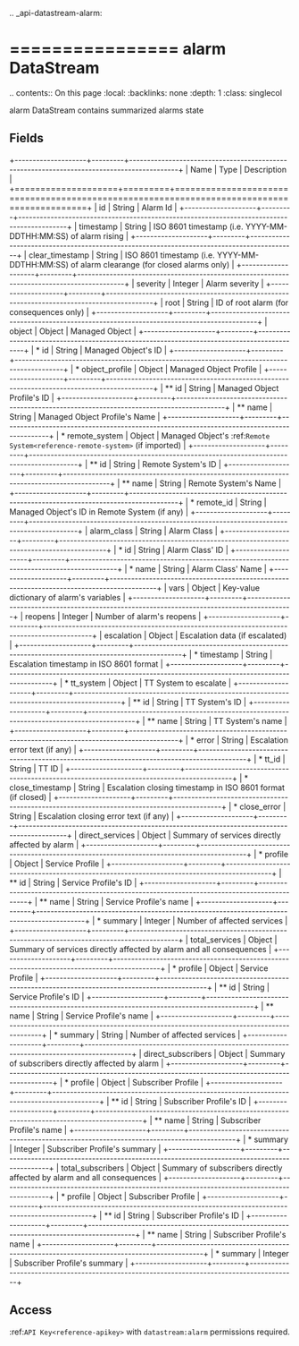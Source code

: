 .. _api-datastream-alarm:

================
alarm DataStream
================

.. contents:: On this page
    :local:
    :backlinks: none
    :depth: 1
    :class: singlecol

alarm DataStream contains summarized alarms state

Fields
------

+--------------------+---------+-------------------------------------------------------------------------------------------+
| Name               | Type    | Description                                                                               |
+====================+=========+===========================================================================================+
| id                 | String  | Alarm Id                                                                                  |
+--------------------+---------+-------------------------------------------------------------------------------------------+
| timestamp          | String  | ISO 8601 timestamp (i.e. YYYY-MM-DDTHH:MM:SS) of alarm rising                             |
+--------------------+---------+-------------------------------------------------------------------------------------------+
| clear_timestamp    | String  | ISO 8601 timestamp (i.e. YYYY-MM-DDTHH:MM:SS) of alarm clearange (for closed alarms only) |
+--------------------+---------+-------------------------------------------------------------------------------------------+
| severity           | Integer | Alarm severity                                                                            |
+--------------------+---------+-------------------------------------------------------------------------------------------+
| root               | String  | ID of root alarm (for consequences only)                                                  |
+--------------------+---------+-------------------------------------------------------------------------------------------+
| object             | Object  | Managed Object                                                                            |
+--------------------+---------+-------------------------------------------------------------------------------------------+
| * id               | String  | Managed Object's ID                                                                       |
+--------------------+---------+-------------------------------------------------------------------------------------------+
| * object_profile   | Object  | Managed Object Profile                                                                    |
+--------------------+---------+-------------------------------------------------------------------------------------------+
| ** id              | String  | Managed Object Profile's ID                                                               |
+--------------------+---------+-------------------------------------------------------------------------------------------+
| ** name            | String  | Managed Object Profile's Name                                                             |
+--------------------+---------+-------------------------------------------------------------------------------------------+
| * remote_system    | Object  | Managed Object's :ref:`Remote System<reference-remote-system>` (if imported)              |
+--------------------+---------+-------------------------------------------------------------------------------------------+
| ** id              | String  | Remote System's ID                                                                        |
+--------------------+---------+-------------------------------------------------------------------------------------------+
| ** name            | String  | Remote System's Name                                                                      |
+--------------------+---------+-------------------------------------------------------------------------------------------+
| * remote_id        | String  | Managed Object's ID in Remote System (if any)                                             |
+--------------------+---------+-------------------------------------------------------------------------------------------+
| alarm_class        | String  | Alarm Class                                                                               |
+--------------------+---------+-------------------------------------------------------------------------------------------+
| * id               | String  | Alarm Class' ID                                                                           |
+--------------------+---------+-------------------------------------------------------------------------------------------+
| * name             | String  | Alarm Class' Name                                                                         |
+--------------------+---------+-------------------------------------------------------------------------------------------+
| vars               | Object  | Key-value dictionary of alarm's variables                                                 |
+--------------------+---------+-------------------------------------------------------------------------------------------+
| reopens            | Integer | Number of alarm's reopens                                                                 |
+--------------------+---------+-------------------------------------------------------------------------------------------+
| escalation         | Object  | Escalation data (if escalated)                                                            |
+--------------------+---------+-------------------------------------------------------------------------------------------+
| * timestamp        | String  | Escalation timestamp in ISO 8601 format                                                   |
+--------------------+---------+-------------------------------------------------------------------------------------------+
| * tt_system        | Object  | TT System to escalate                                                                     |
+--------------------+---------+-------------------------------------------------------------------------------------------+
| ** id              | String  | TT System's ID                                                                            |
+--------------------+---------+-------------------------------------------------------------------------------------------+
| ** name            | String  | TT System's name                                                                          |
+--------------------+---------+-------------------------------------------------------------------------------------------+
| * error            | String  | Escalation error text (if any)                                                            |
+--------------------+---------+-------------------------------------------------------------------------------------------+
| * tt_id            | String  | TT ID                                                                                     |
+--------------------+---------+-------------------------------------------------------------------------------------------+
| * close_timestamp  | String  | Escalation closing timestamp in ISO 8601 format (if closed)                               |
+--------------------+---------+-------------------------------------------------------------------------------------------+
| * close_error      | String  | Escalation closing error text (if any)                                                    |
+--------------------+---------+-------------------------------------------------------------------------------------------+
| direct_services    | Object  | Summary of services directly affected by alarm                                            |
+--------------------+---------+-------------------------------------------------------------------------------------------+
| * profile          | Object  | Service Profile                                                                           |
+--------------------+---------+-------------------------------------------------------------------------------------------+
| ** id              | String  | Service Profile's ID                                                                      |
+--------------------+---------+-------------------------------------------------------------------------------------------+
| ** name            | String  | Service Profile's name                                                                    |
+--------------------+---------+-------------------------------------------------------------------------------------------+
| * summary          | Integer | Number of affected services                                                               |
+--------------------+---------+-------------------------------------------------------------------------------------------+
| total_services     | Object  | Summary of services directly affected by alarm and all consequences                       |
+--------------------+---------+-------------------------------------------------------------------------------------------+
| * profile          | Object  | Service Profile                                                                           |
+--------------------+---------+-------------------------------------------------------------------------------------------+
| ** id              | String  | Service Profile's ID                                                                      |
+--------------------+---------+-------------------------------------------------------------------------------------------+
| ** name            | String  | Service Profile's name                                                                    |
+--------------------+---------+-------------------------------------------------------------------------------------------+
| * summary          | String  | Number of affected services                                                               |
+--------------------+---------+-------------------------------------------------------------------------------------------+
| direct_subscribers | Object  | Summary of subscribers directly affected by alarm                                         |
+--------------------+---------+-------------------------------------------------------------------------------------------+
| * profile          | Object  | Subscriber Profile                                                                        |
+--------------------+---------+-------------------------------------------------------------------------------------------+
| ** id              | String  | Subscriber Profile's ID                                                                   |
+--------------------+---------+-------------------------------------------------------------------------------------------+
| ** name            | String  | Subscriber Profile's name                                                                 |
+--------------------+---------+-------------------------------------------------------------------------------------------+
| * summary          | Integer | Subscriber Profile's summary                                                              |
+--------------------+---------+-------------------------------------------------------------------------------------------+
| total_subscribers  | Object  | Summary of subscribers directly affected by alarm and all consequences                    |
+--------------------+---------+-------------------------------------------------------------------------------------------+
| * profile          | Object  | Subscriber Profile                                                                        |
+--------------------+---------+-------------------------------------------------------------------------------------------+
| ** id              | String  | Subscriber Profile's ID                                                                   |
+--------------------+---------+-------------------------------------------------------------------------------------------+
| ** name            | String  | Subscriber Profile's name                                                                 |
+--------------------+---------+-------------------------------------------------------------------------------------------+
| * summary          | Integer | Subscriber Profile's summary                                                              |
+--------------------+---------+-------------------------------------------------------------------------------------------+

Access
------
:ref:`API Key<reference-apikey>` with `datastream:alarm` permissions
required.
